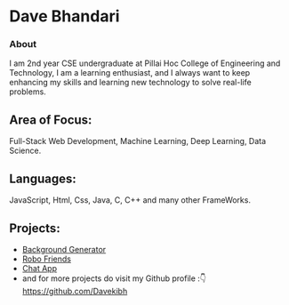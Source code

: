 # Dave Bhandari

### About

I am 2nd year CSE undergraduate at Pillai Hoc College of Engineering and Technology, I am a learning enthusiast, and I always want to keep enhancing my skills and learning new technology to solve real-life problems.

## Area of Focus:
Full-Stack Web Development, Machine Learning, Deep Learning, Data Science.

## Languages:
JavaScript, Html, Css, Java, C, C++ and many other FrameWorks.

## Projects:

* [Background Generator](https://github.com/Davekibh/Background-generator)
* [Robo Friends](https://github.com/Davekibh/robofriends)
* [Chat App](https://github.com/Davekibh/Chat-app)
* and for more projects do visit my Github profile :👇
  https://github.com/Davekibh
